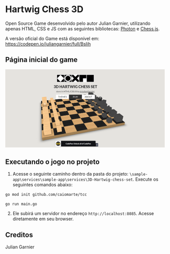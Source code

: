 # Hartwig Chess 3D

Open Source Game desenvolvido pelo autor Julian Garnier, utilizando apenas HTML, CSS e JS com as seguintes bibliotecas: [Photon](http://photon.attasi.com) e [Chess.js](https://github.com/jhlywa/chess.js).

A versão oficial do Game está disponível em: https://codepen.io/juliangarnier/full/BsIih

## Página inicial do game
![](../../../img/Chess-oficial.png)

## Executando o jogo no projeto

1. Acesse o seguinte caminho dentro da pasta do projeto: `\sample-app\services\sample-app\services\3D-Hartwig-chess-set`. Execute os seguintes comandos abaixo:

```
go mod init github.com/caiomarte/tcc
```

```
go run main.go
```

2. Ele subirá um servidor no endereço `http://localhost:8085`. Acesse diretamente em seu browser.

## Creditos 
Julian Garnier

